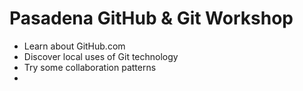 # Pasadena GitHub & Git Workshop

* Learn about GitHub.com
* Discover local uses of Git technology
* Try some collaboration patterns
*
